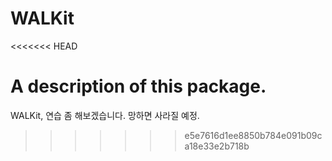 # WALKit
<<<<<<< HEAD

A description of this package.
=======
WALKit, 연습 좀 해보겠습니다. 망하면 사라질 예정.
>>>>>>> e5e7616d1ee8850b784e091b09ca18e33e2b718b
